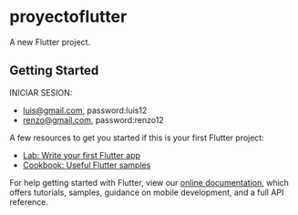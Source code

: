 # proyectoflutter

A new Flutter project.

## Getting Started


INICIAR SESION: 
- luis@gmail.com, password:luis12
- renzo@gmail.com, password:renzo12

A few resources to get you started if this is your first Flutter project:

- [Lab: Write your first Flutter app](https://flutter.dev/docs/get-started/codelab)
- [Cookbook: Useful Flutter samples](https://flutter.dev/docs/cookbook)

For help getting started with Flutter, view our
[online documentation](https://flutter.dev/docs), which offers tutorials,
samples, guidance on mobile development, and a full API reference.
